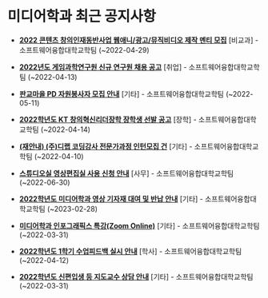 # 미디어학과 최근 공지사항

* **[2022 콘텐츠 창의인재동반사업 웹애니/광고/뮤직비디오 제작 멘티 모집](https://media.ajou.ac.kr/media/board/board01.jsp?mode=view&amp;article_no=229322&amp;board_wrapper=%2Fmedia%2Fboard%2Fboard01.jsp&amp;pager.offset=0&amp;board_no=304)**
 [비교과] - 소프트웨어융합대학교학팀 (~2022-04-29)

* **[2022년도 게임과학연구원 신규 연구원 채용 공고](https://media.ajou.ac.kr/media/board/board01.jsp?mode=view&amp;article_no=229117&amp;board_wrapper=%2Fmedia%2Fboard%2Fboard01.jsp&amp;pager.offset=0&amp;board_no=304)**
 [취업] - 소프트웨어융합대학교학팀 (~2022-04-13)

* **[판교마을 PD 자원봉사자 모집 안내](https://media.ajou.ac.kr/media/board/board01.jsp?mode=view&amp;article_no=229116&amp;board_wrapper=%2Fmedia%2Fboard%2Fboard01.jsp&amp;pager.offset=0&amp;board_no=304)**
 [기타] - 소프트웨어융합대학교학팀 (~2022-05-11)

* **[2022학년도 KT 창의혁신리더장학 장학생 선발 공고](https://media.ajou.ac.kr/media/board/board01.jsp?mode=view&amp;article_no=229092&amp;board_wrapper=%2Fmedia%2Fboard%2Fboard01.jsp&amp;pager.offset=0&amp;board_no=304)**
 [장학] - 소프트웨어융합대학교학팀 (~2022-04-14)

* **[(재안내) (주)디랩 코딩강사 전문가과정 인턴모집 건](https://media.ajou.ac.kr/media/board/board01.jsp?mode=view&amp;article_no=228942&amp;board_wrapper=%2Fmedia%2Fboard%2Fboard01.jsp&amp;pager.offset=0&amp;board_no=304)**
 [기타] - 소프트웨어융합대학교학팀 (~2022-04-10)

* **[스튜디오실 영상편집실 사용 신청 안내](https://media.ajou.ac.kr/media/board/board01.jsp?mode=view&amp;article_no=228921&amp;board_wrapper=%2Fmedia%2Fboard%2Fboard01.jsp&amp;pager.offset=0&amp;board_no=304)**
 [사무] - 소프트웨어융합대학교학팀 (~2022-06-30)

* **[2022학년도 미디어학과 영상 기자재 대여 및 반납 안내](https://media.ajou.ac.kr/media/board/board01.jsp?mode=view&amp;article_no=228874&amp;board_wrapper=%2Fmedia%2Fboard%2Fboard01.jsp&amp;pager.offset=0&amp;board_no=304)**
 [기타] - 소프트웨어융합대학교학팀 (~2023-02-28)

* **[미디어학과 인포그래픽스 특강(Zoom Online)](https://media.ajou.ac.kr/media/board/board01.jsp?mode=view&amp;article_no=228852&amp;board_wrapper=%2Fmedia%2Fboard%2Fboard01.jsp&amp;pager.offset=0&amp;board_no=304)**
 [기타] - 소프트웨어융합대학교학팀 (~2022-03-31)

* **[2022학년도 1학기 수업피드백 실시 안내](https://media.ajou.ac.kr/media/board/board01.jsp?mode=view&amp;article_no=228760&amp;board_wrapper=%2Fmedia%2Fboard%2Fboard01.jsp&amp;pager.offset=0&amp;board_no=304)**
 [학사] - 소프트웨어융합대학교학팀 (~2022-04-12)

* **[2022학년도 신편입생 등 지도교수 상담 안내](https://media.ajou.ac.kr/media/board/board01.jsp?mode=view&amp;article_no=228739&amp;board_wrapper=%2Fmedia%2Fboard%2Fboard01.jsp&amp;pager.offset=0&amp;board_no=304)**
 [기타] - 소프트웨어융합대학교학팀 (~2022-03-31)
